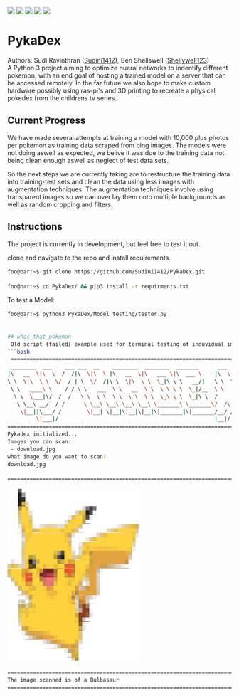 <p float="middle">
  <img src="https://github.com/Sudini1412/PykaDex/tree/master/assets/icon.png" width="15" />
  <img src="https://github.com/Sudini1412/PykaDex/tree/master/assets/icon.png" width="15" />
  <img src="https://github.com/Sudini1412/PykaDex/tree/master/assets/icon.png" width="30" />
  <img src="https://github.com/Sudini1412/PykaDex/tree/master/assets/icon.png" width="15" />
  <img src="https://github.com/Sudini1412/PykaDex/tree/master/assets/icon.png" width="15" />
</p>

# PykaDex
Authors: Sudi Ravinthran ([Sudini1412](https://github.com/Sudini1412))\, Ben Shellswell ([Shellywell123](https://github.com/Shellywell123))\
A Python 3 project aiming to optimize nueral networks to indentify different pokemon, with an end goal of hosting a trained model on a server that can be accessed remotely. In the far future we also hope to make custom hardware possibly using ras-pi's and 3D printing to recreate a physical pokedex from the childrens tv series.

## Current Progress 

We have made several attempts at training a model with 10,000 plus photos per pokemon as training data scraped from bing images. The models were not doing aswell as expected, we belive it was due to the training data not being clean enough aswell as neglect of test data sets.

So the next steps we are currently taking are to restructure the training data into training-test sets and clean the data using less images with augmentation techniques. The augmentation techniques involve using transparent images so we can over lay them onto multiple backgrounds as well as random cropping and filters.

## Instructions
The project is currently in development, but feel free to test it out.

clone and navigate to the repo and install requirements.
```bash
foo@bar:~$ git clone https://github.com/Sudini1412/PykaDex.git

foo@bar:~$ cd PykaDex/ && pip3 install -r requirments.txt
```

To test a Model:
```bash
foo@bar:~$ python3 PykaDex/Model_testing/tester.py


## whos_that_pokemon
 Old script (failed) example used for terminal testing of induvidual images.
```bash
 ==============================================================================
 ________  ___    ___ ___  __    ________  ________  _______      ___    ___
|\   __  \|\  \  /  /|\  \|\  \ |\   __  \|\   ___ \|\  ___ \    |\  \  /  /|
\ \  \|\  \ \  \/  / | \  \/  /|\ \  \|\  \ \  \_|\ \ \   __/|   \ \  \/  / /
 \ \   ____\ \    / / \ \   ___  \ \   __  \ \  \ \ \ \  \_|/__  \ \    / /
  \ \  \___|\/  /  /   \ \  \ \  \ \  \ \  \ \  \_\ \ \  \_|\ \  /     \/
   \ \__\ __/  / /      \ \__\ \__\ \__\ \__\ \_______\ \_______\/  /\   \
    \|__||\___/ /        \|__| \|__|\|__|\|__|\|_______|\|_______/__/ /\ __\
         \|___|/                                                 |__|/ \|__|
==============================================================================
Pykadex initialized...
Images you can scan:
 - download.jpg
what image do you want to scan?
download.jpg

==============================================================================
```
![screenshot](Documents/screenshot.png)
```bash
==============================================================================
The image scanned is of a Bulbasaur
==============================================================================
```